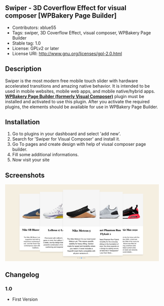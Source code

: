 ## Swiper - 3D Coverflow Effect for visual composer [WPBakery Page Builder]

- Contributors: xblue55
- Tags: swiper, 3D Coverflow Effect, visual composer, WPBakery Page Builder 
- Stable tag: 1.0 
- License: GPLv2 or later 
- License URI: http://www.gnu.org/licenses/gpl-2.0.html 

## Description

Swiper is the most modern free mobile touch slider with hardware accelerated transitions and amazing native behavior. It is intended to be used in mobile websites, mobile web apps, and mobile native/hybrid apps.
<a href="https://1.envato.market/A1QAx"><strong>WPBakery Page Builder (formerly Visual Composer)</strong></a> plugin must be installed and activated to use this plugin. After you activate the required plugins, the elements should be available for use in WPBakery Page Builder.

## Installation

1. Go to plugins in your dashboard and select 'add new'.
2. Search for 'Swiper for Visual Composer' and install it.
3. Go To pages and create design with help of viusal composer page builder.
4. Fill some additional informations.
5. Now visit your site

## Screenshots
![Screenshots](https://github.com/xblue55/swiper-for-visual-composer/blob/master/screenshot.png?raw=true)

## Changelog

### 1.0
* First Version
